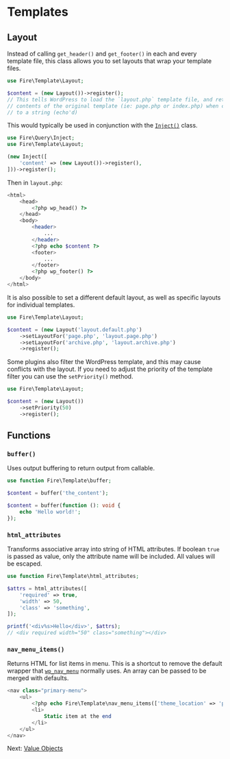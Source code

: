 # Templates

## Layout

Instead of calling `get_header()` and `get_footer()` in each and every template file, this class allows you to set layouts that wrap your template files.

```php
use Fire\Template\Layout;

$content = (new Layout())->register();
// This tells WordPress to load the `layout.php` template file, and returns the
// contents of the original template (ie: page.php or index.php) when cast
// to a string (echo'd)
```

This would typically be used in conjunction with the [`Inject()`](query.md) class.

```php
use Fire\Query\Inject;
use Fire\Template\Layout;

(new Inject([
    'content' => (new Layout())->register(),
]))->register();
```

Then in `layout.php`:

```php
<html>
    <head>
        <?php wp_head() ?>
    </head>
    <body>
        <header>
            ...
        </header>
        <?php echo $content ?>
        <footer>
            ...
        </footer>
        <?php wp_footer() ?>
    </body>
</html>
```

It is also possible to set a different default layout, as well as specific layouts for individual templates.

```php
use Fire\Template\Layout;

$content = (new Layout('layout.default.php')
    ->setLayoutFor('page.php', 'layout.page.php')
    ->setLayoutFor('archive.php', 'layout.archive.php')
    ->register();
```

Some plugins also filter the WordPress template, and this may cause conflicts with the layout. If you need to adjust the priority of the template filter you can use the `setPriority()` method.

```php
use Fire\Template\Layout;

$content = (new Layout())
    ->setPriority(50)
    ->register();
```

## Functions

### `buffer()`

Uses output buffering to return output from callable.

```php
use function Fire\Template\buffer;

$content = buffer('the_content');

$content = buffer(function (): void {
    echo 'Hello world!';
});
```

### `html_attributes`

Transforms associative array into string of HTML attributes. If boolean `true` is passed as value, only the attribute name will be included. All values will be escaped.

```php
use function Fire\Template\html_attributes;

$attrs = html_attributes([
    'required' => true,
    'width' => 50,
    'class' => 'something',
]);

printf('<div%s>Hello</div>', $attrs);
// <div required width="50" class="something"></div>
```

### `nav_menu_items()`

Returns HTML for list items in menu. This is a shortcut to remove the default wrapper that [`wp_nav_menu`](https://developer.wordpress.org/reference/functions/wp_nav_menu/) normally uses. An array can be passed to be merged with defaults.

```php
<nav class="primary-menu">
    <ul>
        <?php echo Fire\Template\nav_menu_items(['theme_location' => 'primary']) ?>
        <li>
            Static item at the end
        </li>
    </ul>
</nav>
```

Next: [Value Objects](value-objects.md)
